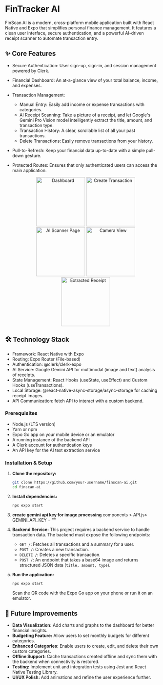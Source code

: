 # FinTracker AI
FinScan AI is a modern, cross-platform mobile application built with React Native and Expo that simplifies personal finance management. It features a clean user interface, secure authentication, and a powerful AI-driven receipt scanner to automate transaction entry.

## ✨ Core Features
- Secure Authentication: User sign-up, sign-in, and session management powered by Clerk.
- Financial Dashboard: An at-a-glance view of your total balance, income, and expenses.
- Transaction Management:
    - Manual Entry: Easily add income or expense transactions with categories.
    - AI Receipt Scanning: Take a picture of a receipt, and let Google's Gemini Pro Vision model intelligently extract the title, amount, and transaction type.
    - Transaction History: A clear, scrollable list of all your past transactions.
    - Delete Transactions: Easily remove transactions from your history.
- Pull-to-Refresh: Keep your financial data up-to-date with a simple pull-down gesture.
- Protected Routes: Ensures that only authenticated users can access the main application.

  <p align="center">
  <img src="https://github.com/user-attachments/assets/f75c34e6-2bcf-4c64-af1a-c9419046599a" alt="Dashboard" width="160"/>
  <img src="https://github.com/user-attachments/assets/842010eb-a80d-4240-ae15-355483cefaa1" alt="Create Transaction" width="160"/>
  <img src="https://github.com/user-attachments/assets/f17406f9-4372-473b-8f58-675f6df17ecf" alt="AI Scanner Page" width="160"/>
  <img src="https://github.com/user-attachments/assets/5eb29aac-792d-40a3-a790-860c1360c3ed" alt="Camera View" width="160"/>
  <img src="https://github.com/user-attachments/assets/04c73922-8317-4ae1-bf2a-e8775589f699" alt="Extracted Receipt" width="160"/>
</p>



  ## 🛠️ Technology Stack
- Framework: React Native with Expo
- Routing: Expo Router (File-based)
- Authentication: @clerk/clerk-expo
- AI Service: Google Gemini API for multimodal (image and text) analysis of receipts.
- State Management: React Hooks (useState, useEffect) and Custom Hooks (useTransactions).
- Local Storage: @react-native-async-storage/async-storage for caching receipt images.
- API Communication: fetch API to interact with a custom backend.

### Prerequisites

*   Node.js (LTS version)
*   Yarn or npm
*   Expo Go app on your mobile device or an emulator
*   A running instance of the backend API
*   A Clerk account for authentication keys
*   An API key for the AI text extraction service

### Installation & Setup

1.  **Clone the repository:**
    ```bash
    git clone https://github.com/your-username/finscan-ai.git
    cd finscan-ai
    ```

2.  **Install dependencies:**
    ```bash
    npx expo start
    ```

3. **create gemini api key for image processing**
    components > API.js>
   GEMINI_API_KEY = ""


5.  **Backend Service:**
    This project requires a backend service to handle transaction data. The backend must expose the following endpoints:
    *   `GET /`: Fetches all transactions and a summary for a user.
    *   `POST /`: Creates a new transaction.
    *   `DELETE /`: Deletes a specific transaction.
    *   `POST /`: An endpoint that takes a base64 image and returns structured JSON data (` title, amount, type `).

6.  **Run the application:**
    ```bash
    npx expo start
    ```
    Scan the QR code with the Expo Go app on your phone or run it on an emulator.

## 🔮 Future Improvements

*   **Data Visualization:** Add charts and graphs to the dashboard for better financial insights.
*   **Budgeting Feature:** Allow users to set monthly budgets for different categories.
*   **Enhanced Categories:** Enable users to create, edit, and delete their own custom categories.
*   **Offline Support:** Cache transactions created offline and sync them with the backend when connectivity is restored.
*   **Testing:** Implement unit and integration tests using Jest and React Native Testing Library.
*   **UI/UX Polish:** Add animations and refine the user experience further.

